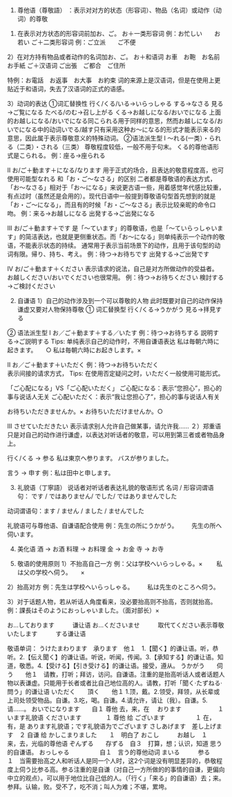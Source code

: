1. 尊他语（尊敬語） ：表示对对方的状态（形容词）、物品（名词）或动作（动词）的尊敬
1) 在表示对方状态的形容词前加お、ご。
お＋一类形容词 例：お忙しい　　お若い
ご＋二类形容词 例：ご立派　　ご不便

2）在对方持有物品或者动作的名词加お、ご。
お＋和语词 お車　お鞄　お名前　お手紙
ご＋汉语词 ご出張　ご都合　ご住所

特例：お電話　お返事　お大事　お約束
词的来源上是汉语词，但是在使用上更贴近于和语词，失去了汉语词的正式的语感。

3）动词的表达
①词汇替换性
行く/くる/いる→いらっしゃる
する→なさる
見る→ご覧になる
たべる/のむ→召し上がる
くる→お越しになる/おいでになる
上面的お越しになる/おいでになる同こられる用于同样的意思，然而お越しになる/おいでになる中的动词いでる/越す只有采用这种お～になる的形式才能表示来る的意思，因此属于表示尊敬意义的特殊动词。
②语法派生型
Ⅰ ～れる(一类）・られる（二类）・される（三类）
尊敬程度较低，一般不用于句末。
くる的尊他语形式是こられる。
例：座る→座られる

Ⅱ お/ご＋動ます＋になる/なります
用于正式的场合，且表达的敬意程度高，也可使用可能型なれる 
和「お・ご～なさる」的区别
二者都是尊敬语的表达方式，「お～なさる」相对于「お～になる」来说更古语一些，用着感觉年代感比较重，有点过时（虽然还是会用的）。现代日语中一般提到尊敬语句型首先想到的就是「お・ご～になる」，而且有的时候「お・ご～なさる」表示比较亲昵的命令口吻。
例：来る→お越しになる 出発する→ご出発になる

Ⅲ お/ご＋動ます＋です
是「〜ています」的尊敬语，也是「〜ていらっしゃいます」的简洁表达，也就是更侧重状态。而「お〜になる」则单纯表示一个动作的敬语，不能表示状态的持续。
通常用于表示当前场景下的动作，且用于该句型的动词有限。帰り、持ち、考え。
例：待つ→お待ちです 出発する→ご出発です

Ⅳ お/ご＋動ます＋ください
表示请求的说法，自己是对方所做动作的受益者。
お越しください/おいでください也很常用。
例：待つ→お待ちください 検討する→ご検討ください

2. 自谦语
1）自己的动作涉及到一个可以尊敬的人物
此时既要对自己的动作保持谦虚又要对人物保持尊敬
① 词汇替换型
行く/くる→うかがう
見る→拝見する

② 语法派生型
Ⅰ お／ご＋動ます＋する／いたす
例：待つ→お待ちする 説明する→ご説明する
Tips: 单纯表示自己的动作时，不用自谦语表达
私は毎朝六時に起きます。　　○
私は毎朝六時にお起きします。×

Ⅱ お／ご＋動ます＋いただく
例：待つ→お待ちいただく  
表示间接的请求方式，
Tips: 在使用否定疑问之时，いただく一般使用可能形式。

「ご心配になる」VS「ご心配いただく」
ご心配になる：表示“您担心”，担心的事与说话人无关
ご心配いただく：表示“我让您担心了”，担心的事与说话人有关

お待ちいただきませんか。×
お待ちいただけませんか。○

Ⅲ させていただきたい
表示请求别人允许自己做某事，请允许我……
２）郑重语
只是对自己的动作进行谦虚，以表达对听话者的敬意，可以用到第三者或者物品身上。

行く/くる → 参る
私は東京へ参ります。
バスが参りました。

言う → 申す
例：私は田中と申します。

3. 礼貌语（丁寧語）
说话者对听话者表达礼貌的敬语形式
名词 / 形容词谓语句：
です / ではありません/ でした/ ではありませんでした

动词谓语句：ます / ません / ました / ませんでした

礼貌语可与尊他语、自谦语配合使用
例：先生の所にうかがう。
　　先生の所へ伺います。

4. 美化语
酒 → お酒 料理 → お料理 金 → お金 寺 → お寺

5. 敬语的使用原则
1）不抬高自己一方
例：父は学校へいらっしゃる。×
　　私は父の学校へ伺う。　　×

2）抬高对方
例：先生は学校へいらっしゃる。
　　私は先生のところへ伺う。

3）对于话题人物，若从听话人角度看来，没必要抬高则不抬高，否则就抬高。
例：課長はそのようにおっしゃいました。（面对部长）×








お...しております　　　谦让语
お...くださいませ　　　取代てください表示尊敬
いたします　　　する谦让语



敬语单词：
うけたまわります　承ります　他１　1.【聞く】的谦让语。听，恭听。2.【伝え聞く】的谦让语。听说，听闻，传闻。3.【承知する】的谦让语。知道，敬悉。4.【受ける】【引き受ける】的谦让语。接受，遵从。
うかがう　　伺う　　他１　请教，打听；拜访，访问。自谦语。注重的是抬高听话人或者话题人物以表谦虚。只能用于长者或者比自己地位高的人。请教，打听「聞く·たずねる·問う」的谦让语
いただく　　頂く　　他１  1.顶，戴。2.领受，拜领，从长辈或上司处领受物品。自谦。3.吃，喝。自谦。4.请允许，请让（我）。自谦。5.请……。
おいでになります　　自１  尊他 去，来，在　
おります　　　　　　１　います礼貌语
くださいます　　　　１  尊他 给
ございます　　　　　１  在，有，是  あります礼貌语；です礼貌语为でございます
さしあげます　差し上げます　２  自谦 给
かしこまりました　　１　明白了
おこし　　　お越し　１　来，去，光临的尊他语
ぞんずる　　存ずる　自３　打算，想；认识，知道 思う的自谦语。
おっしゃる　　　　　自１　言う的尊他动词
まいる　　　参る　　１　当需要抬高之人和听话人是同一个人时，这2个词是没有明显差异的，恭敬程度上伺う比参る高。参る注重的是自谦（对自己一方所做的的事情的自谦，更偏向中立的观点）。可以用于地位比自己低的人。（「行く」「来る」的自谦语）去；来。参拜。认输，败。受不了，吃不消；叫人为难；不堪，累垮。